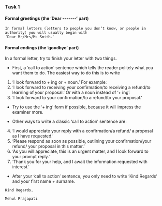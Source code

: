 ### Task 1
#### Formal greetings (the ‘Dear -------’ part)
```
In formal letters (letters to people you don’t know, or people in authority) you will usually begin with
‘Dear Mr/Mrs/Ms Smith.’
```

#### Formal endings (the ‘goodbye’ part)
In a formal letter, try to finish your letter with two things.
- First, a ‘call to action’ sentence which tells the reader politely what you want them to do.
The easiest way to do this is to write 
1. ‘I look forward to + ing or + noun.’ For example:
2. ‘I look forward to receiving your confirmation/to receiving a refund/to learning of your proposal.’
Or with a noun instead of ‘+ ing’:
3. ‘I look forward to your confirmation/to a refund/to your proposal.’
- Try to use the ‘+ ing’ form if possible, because it will impress the examiner more.

- Other ways to write a classic ‘call to action’ sentence are:
4. ‘I would appreciate your reply with a confirmation/a refund/ a proposal as I have requested.’
5. ‘Please respond as soon as possible, outlining your confirmation/your refund/ your proposal in this
matter.’
6. ‘As you will appreciate, this is an urgent matter, and I look forward to your prompt reply.’
7. ‘Thank you for your help, and I await the information requested with interest.’
- After your ‘call to action’ sentence, you only need to write ‘Kind Regards’ and your first name +
surname.
```
Kind Regards,

Mehul Prajapati
```
